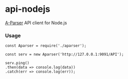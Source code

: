 # api-nodejs
[A-Parser](https://a-parser.com/) API client for Node.js

### Usage
```
const Aparser = require('./aparser');

const serv = new Aparser('http://127.0.0.1:9091/API');

serv.ping()
.then(data => console.log(data))
.catch(err => console.log(err));
```